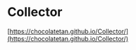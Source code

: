 # Collector

[https://chocolatetan.github.io/Collector/](https://chocolatetan.github.io/Collector/)
